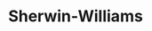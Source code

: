 ---
title: "Sherwin-Williams"
url: /portland/sherwin-williams-northwest-roosevelt-street/
shop: Farben
---